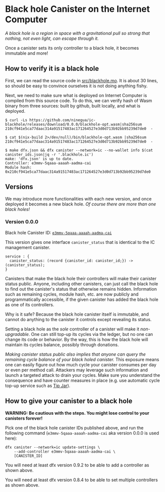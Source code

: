 # Black hole Canister on the Internet Computer

*A black hole is a region in space with a gravitational pull so strong that nothing, not even light, can escape through it.*

Once a canister sets its only controller to a black hole, it becomes immutable and more!

## How to verify it is a black hole

First, we can read the source code in [src/blackhole.mo](https://github.com/ninegua/ic-blackhole/blob/main/src/blackhole.mo).
It is about 30 lines, so should be easy to convince ourselves it is not doing anything fishy.

Next, we need to make sure what is deployed on Internet Computer is compiled from this source code.
To do this, we can verify hash of Wasm binary from three sources: built by github, built locally, and what is deployed.

```
$ curl -Ls https://github.com/ninegua/ic-blackhole/releases/download/0.0.0/blackhole-opt.wasm|sha256sum
210cf941e5ca77daac314a91517483ac171264527e3d0d713b92bb95239d7de0  -

$ cat $(nix-build 2>/dev/null)/bin/blackhole-opt.wasm |sha256sum
210cf941e5ca77daac314a91517483ac171264527e3d0d713b92bb95239d7de0  -

$ make dfx.json && dfx canister --network=ic --no-wallet info $(cat canister_ids.json|jq -r '.blackhole.ic')
make: 'dfx.json' is up to date.
Controller: e3mmv-5qaaa-aaaah-aadma-cai
Module hash: 0x210cf941e5ca77daac314a91517483ac171264527e3d0d713b92bb95239d7de0
```

## Versions

We may introduce more functionalities with each new version, and once deployed it becomes a new black hole.
*Of course there are more than one black holes!*

### Version 0.0.0

Black hole Canister ID: [`e3mmv-5qaaa-aaaah-aadma-cai`](https://ic.rocks/principal/e3mmv-5qaaa-aaaah-aadma-cai)

This version gives one interface `canister_status` that is identical to the IC management canister.

```
service : {
  canister_status: (record {canister_id: canister_id;}) -> (canister_status);
}
```

Canisters that make the black hole their controllers will make their canister status public.
Anyone, including other canisters, can just call the black hole to find out the canister's status that otherwise remains hidden.
Information such as remaining cycles, module hash, etc. are now publicly and programmatically accessible, if the given canister has added the black hole as one of its controllers.

Why is it safe? Because the black hole canister itself is immutable, and cannot do anything to the canister it controls except revealing its status.

Setting a black hole as the *sole* controller of a canister will make it *non-upgradable*.
One can still top-up its cycles via the ledger, but no one can change its code or behavior.
By the way, this is how the black hole will maintain its cycles balance, possibly through donations.

*Making canister status public also implies that anyone can query the remaining cycle balance of your black holed canister.*
This exposure means one can easily figure out how much cycle your canister consumes per day or even per method call.
Attackers may leverage such information and launch a targeted attack to drain your cycles.
Make sure you understand the consequence and have counter measures in place (e.g. use automatic cycle top-up service such as [Tip Jar]).

## How to give your canister to a black hole

**WARNING: Be cautious with the steps. You might lose control to your canisters forever!**

Pick one of the black hole canister IDs published above, and run the following command (`e3mmv-5qaaa-aaaah-aadma-cai` aka version 0.0.0 is used here):

```
dfx canister --network=ic update-settings \
    --add-controller e3mmv-5qaaa-aaaah-aadma-cai \
    [CANISTER_ID]
```
You will need at least dfx version 0.9.2 to be able to add a controller as shown above.

You will need at least dfx version 0.8.4 to be able to set multiple controllers as shown above.

[dfx]: https://sdk.dfinity.org/docs/developers-guide/install-upgrade-remove.html
[ic-utils]: https://github.com/ninegua/ic-utils
[Tip Jar]: https://tipjar.rocks
